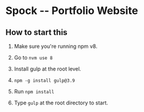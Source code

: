 # Spock -- Portfolio Website

## How to start this

1. Make sure you're running npm v8.

2. Go to `nvm use 8`

3. Install gulp at the root level.

4. `npm -g install gulp@3.9`

5. Run `npm install`

6. Type `gulp` at the root directory to start.
